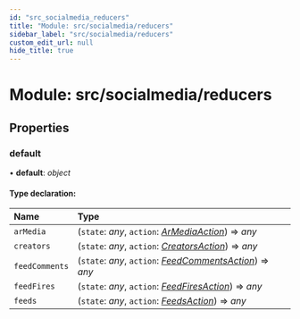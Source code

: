 ```yaml
---
id: "src_socialmedia_reducers"
title: "Module: src/socialmedia/reducers"
sidebar_label: "src/socialmedia/reducers"
custom_edit_url: null
hide_title: true
---
```


# Module: src/socialmedia/reducers

## Properties

### default

• **default**: *object*

#### Type declaration:

| Name | Type |
| :------ | :------ |
| `arMedia` | (`state`: *any*, `action`: [*ArMediaAction*](src_socialmedia_reducers_armedia_actions.md#armediaaction)) => *any* |
| `creators` | (`state`: *any*, `action`: [*CreatorsAction*](src_socialmedia_reducers_creator_actions.md#creatorsaction)) => *any* |
| `feedComments` | (`state`: *any*, `action`: [*FeedCommentsAction*](src_socialmedia_reducers_feedcomment_actions.md#feedcommentsaction)) => *any* |
| `feedFires` | (`state`: *any*, `action`: [*FeedFiresAction*](src_socialmedia_reducers_feedfires_actions.md#feedfiresaction)) => *any* |
| `feeds` | (`state`: *any*, `action`: [*FeedsAction*](src_socialmedia_reducers_feed_actions.md#feedsaction)) => *any* |
